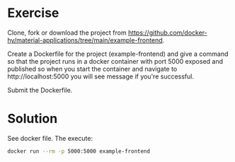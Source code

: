 # Exercise
Clone, fork or download the project from https://github.com/docker-hy/material-applications/tree/main/example-frontend.

Create a Dockerfile for the project (example-frontend) and give a command so that the project runs in a docker container with port 5000 exposed and published so when you start the container and navigate to http://localhost:5000 you will see message if you're successful.

Submit the Dockerfile.

# Solution
See docker file. The execute:
```bash
docker run --rm -p 5000:5000 example-frontend
```